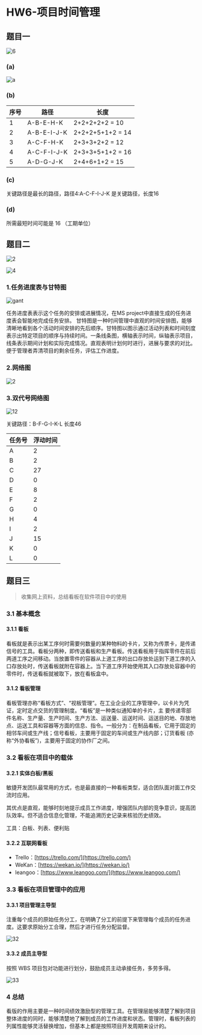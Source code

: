 # HW6-项目时间管理

## 题目一

![6](6.png)

### (a)

![a](a.png)

### (b)


|序号  |路径  |长度  |
|---------|---------|---------|
|1     |A-B-E-H-K         |2+2+2+2+2 = 10         |
|2     |A-B-E-I-J-K         |2+2+2+5+1+2 = 14         |
|3    |A-C-F-H-K         |2+3+3+2+2 = 12         |
|4     |A-C-F-I-J-K          |2+3+3+5+1+2 = 16         |
|5    |A-D-G-J-K         |2+4+6+1+2 = 15         |

### (c)

关键路径是最长的路径，路径4:A-C-F-I-J-K 是关键路径，长度16

### (d)

所需最短时间可能是 16 （工期单位）

## 题目二

![2](7.png)

![4](4.jpg)

### 1.任务进度表与甘特图

![gant](gant.png)

任务进度表表示这个任务的安排或进展情况，在MS project中直接生成的任务进度表会智能地完成任务安排。
甘特图是一种时间管理中直观的时间安排图，能够清晰地看到各个活动时间安排的先后顺序。甘特图以图示通过活动列表和时间刻度表示出特定项目的顺序与持续时间。一条线条图，横轴表示时间，纵轴表示项目，线条表示期间计划和实际完成情况。直观表明计划何时进行，进展与要求的对比。便于管理者弄清项目的剩余任务，评估工作进度。

### 2.网络图

![2](2.png)

### 3.双代号网络图

![12](12.png)

关键路径：B-F-G-I-K-L 长度46

|任务号  |浮动时间  |
|---------|---------|
|A     |2         |
|B     |2         |
|C     |27         |
|D     |0         |
|E     |8         |
|F     |2         |
|G     |0         |
|H     |4         |
|I     |2         |
|J     |15         |
|K     |0         |
|L     |0         |

## 题目三

> 收集网上资料，总结看板在软件项目中的使用


### 3.1 基本概念

#### 3.1.1 看板

看板就是表示出某工序何时需要何数量的某种物料的卡片，又称为传票卡，是传递信号的工具。看板分两种，即传送看板和生产看板。传送看板用于指挥零件在前后两道工序之间移动。当放置零件的容器从上道工序的出口存放处运到下道工序的入口存放处时，传送看板就附在容器上。当下道工序开始使用其入口存放处容器中的零件时，传送看板就被取下，放在看板盒中。

#### 3.1.2 看板管理

看板管理亦称“看板方式”、“视板管理”。在工业企业的工序管理中，以卡片为凭证，定时定点交货的管理制度。“看板”是一种类似通知单的卡片，主 要传递零部件名称、生产量、生产时间、生产方法、运送量、运送时间、运送目的地、存放地点、运送工具和容器等方面的信息、指令。一般分为：在制品看板，它用于固定的相邻车间或生产线；信号看板，主要用于固定的车间或生产线内部；订货看板 (亦称“外协看板”)，主要用于固定的协作厂之间。

### 3.2 看板在项目中的载体

#### 3.2.1 实体白板/黑板

敏捷开发团队最常用的方式，也是最直接的一种看板类型，适合团队面对面工作交流时应用。

其优点是直观，能够时刻地提示成员工作进度，增强团队内部的竞争意识，提高团队效率。但不适合信息化管理，不能追溯历史记录来核验历史绩效。

工具：白板、列表、便利贴

#### 3.2.2 互联网看板

- Trello：[https://trello.com/](https://trello.com/)
- WeKan：[https://wekan.io/](https://wekan.io/)
- leangoo：[https://www.leangoo.com/](https://www.leangoo.com/)


### 3.3 看板在项目管理中的应用

#### 3.3.1 项目管理主导型

注重每个成员的原始任务分工，在明确了分工的前提下来管理每个成员的任务进度。这要求原始分工合理，然后才进行任务分配监督。

![32](32.png)

#### 3.3.2 成员主导型

按照 WBS 项目包对功能进行划分，鼓励成员主动承接任务，多劳多得。

![33](33.png)

### 4 总结

看版的作用主要是一种时间绩效激励型的管理工具。在管理层能够清楚了解到项目整体进度的同时，能够清楚地了解到成员的工作进度和状态。管理时，看板列表的列属性能够灵活替换增加，但基本上都是按照项目开发周期来设计的。